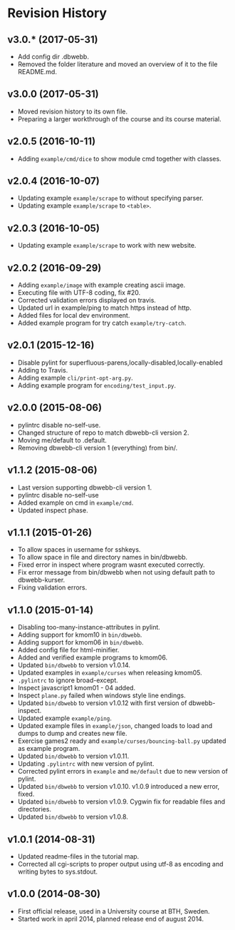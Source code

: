 Revision History
===================

v3.0.* (2017-05-31)
-------------------

* Add config dir .dbwebb.
* Removed the folder literature and moved an overview of it to the file README.md.


v3.0.0 (2017-05-31)
-------------------

* Moved revision history to its own file.
* Preparing a larger workthrough of the course and its course material.


v2.0.5 (2016-10-11)
-------------------

* Adding `example/cmd/dice` to show module cmd together with classes.


v2.0.4 (2016-10-07)
-------------------

* Updating example `example/scrape` to without specifying parser.
* Updating example `example/scrape` to `<table>`.


v2.0.3 (2016-10-05)
-------------------

* Updating example `example/scrape` to work with new website.


v2.0.2 (2016-09-29)
-------------------

* Adding `example/image` with example creating ascii image.
* Executing file with UTF-8 coding, fix #20.
* Corrected validation errors displayed on travis.
* Updated url in example/ping to match https instead of http.
* Added files for local dev environment.
* Added example program for try catch `example/try-catch`.


v2.0.1 (2015-12-16)
-------------------

* Disable pylint for superfluous-parens,locally-disabled,locally-enabled
* Adding to Travis.
* Adding example `cli/print-opt-arg.py`.
* Adding example program for `encoding/test_input.py`.


v2.0.0 (2015-08-06)
-------------------

* pylintrc disable no-self-use.
* Changed structure of repo to match dbwebb-cli version 2.
* Moving me/default to .default.
* Removing dbwebb-cli version 1 (everything) from bin/.


v1.1.2 (2015-08-06)
-------------------

* Last version supporting dbwebb-cli version 1.
* pylintrc disable no-self-use
* Added example on cmd in `example/cmd`.
* Updated inspect phase.


v1.1.1 (2015-01-26)
-------------------

* To allow spaces in username for sshkeys.
* To allow space in file and directory names in bin/dbwebb.
* Fixed error in inspect where program wasnt executed correctly.
* Fix error message from bin/dbwebb when not using default path to dbwebb-kurser.
* Fixing validation errors.


v1.1.0 (2015-01-14)
-------------------

* Disabling too-many-instance-attributes in pylint.
* Adding support for kmom10 in `bin/dbwebb`.
* Adding support for kmom06 in `bin/dbwebb`.
* Added config file for html-minifier.
* Added and verified example programs to kmom06.
* Updated `bin/dbwebb` to version v1.0.14.
* Updated examples in `example/curses` when releasing kmom05.
* `.pylintrc` to ignore broad-except.
* Inspect javascript1 kmom01 - 04 added.
* Inspect `plane.py` failed when windows style line endings.
* Updated `bin/dbwebb` to version v1.0.12 with first version of dbwebb-inspect.
* Updated example `example/ping`.
* Updated example files in `example/json`, changed loads to load and dumps to dump and creates new file.
* Exercise games2 ready and `example/curses/bouncing-ball.py` updated as example program.
* Updated `bin/dbwebb` to version v1.0.11.
* Updating `.pylintrc` with new version of pylint.
* Corrected pylint errors in `example` and `me/default` due to new version of pylint.
* Updated `bin/dbwebb` to version v1.0.10. v1.0.9 introduced a new error, fixed.
* Updated `bin/dbwebb` to version v1.0.9. Cygwin fix for readable files and directories.
* Updated `bin/dbwebb` to version v1.0.8.


v1.0.1 (2014-08-31)
-------------------

* Updated readme-files in the tutorial map.
* Corrected all cgi-scripts to proper output using utf-8 as encoding and writing bytes to sys.stdout.


v1.0.0 (2014-08-30)
-------------------

* First official release, used in a University course at BTH, Sweden.
* Started work in april 2014, planned release end of august 2014.
